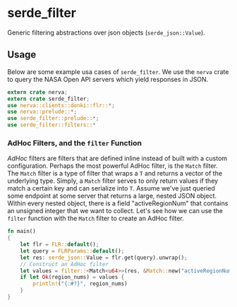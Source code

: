 # serde_filter

Generic filtering abstractions over json objects (`serde_json::Value`).

## Usage

Below are some example usa cases of `serde_filter`. We use the `nerva` crate to query the NASA Open API servers which yield responses in JSON.

```Rust
extern crate nerva;
extern crate serde_filter;
use nerva::clients::donki::flr::*;
use nerva::prelude::*;
use serde_filter::prelude::*;
use serde_filter::filters::*
```

### AdHoc Filters, and the `filter` Function

_AdHoc_ filters are filters that are defined inline instead of built with a custom configuration. Perhaps the most powerful AdHoc filter, is the `Match` filter. The `Match` filter is a type of filter that wraps a `T` and returns a vector of the underlying type. Simply, a `Match` filter serves to only return values if they match a certain key and can serialize into `T`.
Assume we've just queried some endpoint at some server that returns a large, nested JSON object. Within every nested object, there is a field "activeRegionNum" that contains an unsigned integer that we want to collect. Let's see how we can use the `filter` function with the `Match` filter to create an AdHoc filter.

```Rust
fn main()
{
    let flr = FLR::default();
    let query = FLRParams::default();
    let res: serde_json::Value = flr.get(query).unwrap();
    // Construct an AdHoc filter
    let values = filter::<Match<u64>>(res, &Match::new("activeRegionNum"));
    if let Ok(region_nums) = values {
        println!("{:#?}", region_nums)
    }
}
```
